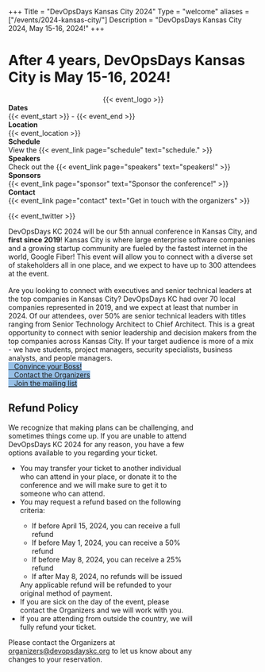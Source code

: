 +++
Title = "DevOpsDays Kansas City 2024"
Type = "welcome"
aliases = ["/events/2024-kansas-city/"]
Description = "DevOpsDays Kansas City 2024, May 15-16, 2024!"
+++

# After 4 years, DevOpsDays Kansas City is May 15-16, 2024!


<div style="text-align:center;">
  {{< event_logo >}}
</div>

<div class = "row">
  <div class = "col-md-2">
    <strong>Dates</strong>
  </div>
  <div class = "col-md-8">
    {{< event_start >}} - {{< event_end >}}
  </div>
</div>

<div class = "row">
  <div class = "col-md-2">
    <strong>Location</strong>
  </div>
  <div class = "col-md-8">
    {{< event_location >}}
  </div>
</div>

<!-- Removed after the event
<div class = "row">
  <div class = "col-md-2">
    <strong>Register</strong>
  </div>
  <div class = "col-md-2">
    <a href="https://tickets.devopsdays.org/devopsdays-kansascity/2024/c/9X9kZg4vJ/">Register to attend the conference!</a>
  </div>
  <div class = "col-md-2">
    <strong><a href="https://docs.google.com/document/d/e/2PACX-1vSDeTjAqu-KtzW3-2Hp-HvxxbBiSUjpUCxtN3mGjHd9IFcaSUDTBXuNI4RJ5Z9pabtB6YXPOm8MMGJ-/pub">Convince your boss!</a></strong>
  </div>
</div>
-->

<!-- 
<div class = "row">
  <div class = "col-md-2">
    <strong>Propose</strong>
  </div>
  <div class = "col-md-8">
    {{< event_link page="propose" text="Propose a talk!" >}}
  </div>
</div> 
-->

<div class = "row">
  <div class = "col-md-2">
    <strong>Schedule</strong>
  </div>
  <div class = "col-md-8">
    View the {{< event_link page="schedule" text="schedule." >}}
  </div>
</div>

<div class = "row">
  <div class = "col-md-2">
    <strong>Speakers</strong>
  </div>
  <div class = "col-md-8">
    Check out the {{< event_link page="speakers" text="speakers!" >}}
  </div>
</div>

<div class = "row">
  <div class = "col-md-2">
    <strong>Sponsors</strong>
  </div>
  <div class = "col-md-8">
    {{< event_link page="sponsor" text="Sponsor the conference!" >}}
  </div>
</div>

<div class = "row">
  <div class = "col-md-2">
    <strong>Contact</strong>
  </div>
  <div class = "col-md-8">
    {{< event_link page="contact" text="Get in touch with the organizers" >}}
  </div>
</div>

<!-- Uncomment if you added your city twitter name -->
{{< event_twitter >}}

<p />

<div class="container">
  <div class="row">
    <div class="col-12">
        DevOpsDays KC 2024 will be our 5th annual conference in Kansas City, and <strong>first since 2019</strong>! Kansas City is where large enterprise software companies and a growing startup community are fueled by the fastest internet in the world, Google Fiber! This event will allow you to connect with a diverse set of stakeholders all in one place, and we expect to have up to 300 attendees at the event.
      <br><br>
        Are you looking to connect with executives and senior technical leaders at the top companies in Kansas City? DevOpsDays KC had over 70 local companies represented in 2019, and we expect at least that number in 2024. Of our attendees, over 50% are senior technical leaders with titles ranging from Senior Technology Architect to Chief Architect. This is a great opportunity to connect with senior leadership and decision makers from the top companies across Kansas City. If your target audience is more of a mix - we have students, project managers, security specialists, business analysts, and people managers.
    </div>
  </div>

  <div class="row">
    <div class="col-md-12">
      <div class="row justify-content-center">
        <div class="d-flex p-2">
          <a class="btn btn-primary btn-block"
            style="margin-top: 10px; margin-bottom: 10px; background-color: #96bfe6; border-color: #96bfe6;"
            href="https://docs.google.com/document/d/e/2PACX-1vSDeTjAqu-KtzW3-2Hp-HvxxbBiSUjpUCxtN3mGjHd9IFcaSUDTBXuNI4RJ5Z9pabtB6YXPOm8MMGJ-/pub">
            <i class="fa fa-keyboard fa-lg"></i>&nbsp;&nbsp;&nbsp;Convince your Boss!
          </a>
        </div>
        <div class="d-flex p-2">
          <a class="btn btn-primary btn-block"
            style="margin-top: 10px; margin-bottom: 10px; background-color: #96bfe6; border-color: #96bfe6;"
            href="/events/2024-kansas-city/contact">
            <i class="fa fa-envelope-o fa-lg"></i>&nbsp;&nbsp;&nbsp;Contact the Organizers
          </a>
        </div>
        <div class="d-flex p-2">
          <a class="btn btn-primary btn-block"
            style="margin-top: 10px; margin-bottom: 10px; background-color: #96bfe6; border-color: #96bfe6;"
            href="https://lists.devopsdays.org/subscription?f=TYbgJMtfqomf8uYARrTHhqAKoinSX763iDCLAvdcUFPDW2aF7J7EY53W1TeVcYoawk">
            <i class="fa fa-wpforms fa-lg"></i>&nbsp;&nbsp;&nbsp;Join the mailing list
          </a>
        </div>
      </div>
      <div class="row col-mid-8 justify-content-center">
        <div class="alert alert-info" role="alert" style="max-width:75%;">
          <h2 id="Refund_Policy">Refund Policy</h2>
            <p>
            We recognize that making plans can be challenging, and sometimes things come up. If you are unable to attend DevOpsDays KC 2024 for any reason, you have a few options available to you regarding your ticket.
            <ul>
              <li>You may transfer your ticket to another individual who can attend in your place, or donate it to the conference and we will make sure to get it to someone who can attend.</li>
              <li>You may request a refund based on the following criteria:</li>
            <ul>
              <li>If before April 15, 2024, you can receive a full refund</li>
              <li>If before May 1, 2024, you can receive a 50% refund</li>
              <li>If before May 8, 2024, you can receive a 25% refund</li>
              <li>If after May 8, 2024, no refunds will be issued</li>
            </ul>
            Any applicable refund will be refunded to your original method of payment.
            <li>If you are sick on the day of the event, please contact the Organizers and we will work with you.</li>
            <li>If you are attending from outside the country, we will fully refund your ticket.</li>
            </ul>
            </p>
            <p>
              Please contact the Organizers at <a href="mailto:organizers@devopsdayskc.org?subject=Changes%to%20my%20Reservation">organizers@devopsdayskc.org</a> to let us know about any changes to your reservation.
            </p>
        </div>
      </div>
    </div>
  </div>
</div>
